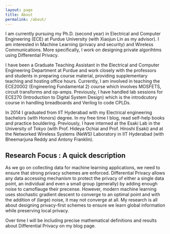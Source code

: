 ```yaml
---
layout: page
title: About
permalink: /about/
---
```


I am currently pursuing my Ph.D. (second year) in Electrical and Computer Engineering (ECE) at Purdue University (with Xiaojun Lin as my advisor). I am interested in Machine Learning (privacy and security) and Wireless Communications. More specifically, I work on designing private algorihtms using Differential Privacy. 

I have been a Graduate Teaching Assistant in the Electrical and Computer Engineering Department at Purdue and work closely with the professors and students in preparing course material, providing supplementary teaching and hosting office hours. Currently, I am involved in teaching the ECE20002 (Engineering Fundamental 2) course which involves MOSFETS, circuit transforms and op-amps. Previously, I have handled lab sessions for ECE270 (Introduction to Digital System Design) which is the introdcutory course in handling breadboards and Verilog to code CPLDs.

In 2014 I graduated from IIT Hyderabad with my Electrical engineering bachelors (with Honors) degree. In my free time I blog, read self-help books and practice bouldering. Previously, I have interned at the Esaki Lab in the University of Tokyo (with Prof. Hideya Ochiai and Prof. Hiroshi Esaki) and at the Networked Wireless Systems (NeWS) Laboratory in IIT Hyderabad (with Bheemarjuna Reddy and Antony Franklin). 

## Research Focus : A quick description

As we go on collecting data for machine learning applications, we need to ensure that strong privacy schemes are enforced. Differential Privacy allows any data accessing mechanism to protect the privacy of either a single data point, an individual and even a small group (generally) by adding enough noise to camoflauge their precense. However, modern machine learning uses stochastic gradient descent to converge to an optimal point and with the addition of (large) noise, it may not converge at all. My research is all about designing privacy-first schemes to ensure we learn global information while preserving local privacy. 

Over time I will be including precise mathematical definitions and results about Differential Privacy on my blog page.

